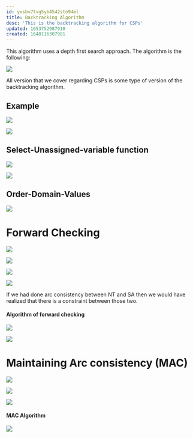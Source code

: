 ```yaml
---
id: yxsbv7tvg5yb4542sto94ml
title: Backtracking Algorithm
desc: 'This is the backtracking algorithm for CSPs'
updated: 1653752987910
created: 1648116307981
---
```

This algorithm uses a depth first search approach.
The algorithm is the following:

![](./assets/images/2022-03-24-11-06-23.png)

All version that we cover regarding CSPs is some type of version of the backtracking algorithm.

## Example
![](./assets/images/2022-03-24-11-05-45.png)

![](./assets/images/2022-03-24-11-06-02.png)

## Select-Unassigned-variable function
![](./assets/images/2022-03-24-11-10-16.png)

![](./assets/images/2022-03-24-11-10-28.png)

## Order-Domain-Values
![](./assets/images/2022-03-24-11-14-34.png)

# Forward Checking
![](./assets/images/2022-03-24-11-20-02.png)

![](./assets/images/2022-03-24-11-19-51.png)

![](./assets/images/2022-03-24-11-20-15.png)

![](./assets/images/2022-03-24-11-20-24.png)

If we had done arc consistency between NT and SA then we would have realized that there is a constraint between those two.

#### Algorithm of forward checking
![](./assets/images/2022-03-24-11-20-46.png)

![](./assets/images/2022-03-24-11-20-57.png)

# Maintaining Arc consistency (MAC)
![](./assets/images/2022-03-24-11-23-14.png)

![](./assets/images/2022-03-24-11-23-22.png)

![](./assets/images/2022-03-24-11-23-31.png)

#### MAC Algorithm
![](./assets/images/2022-03-24-11-23-49.png)